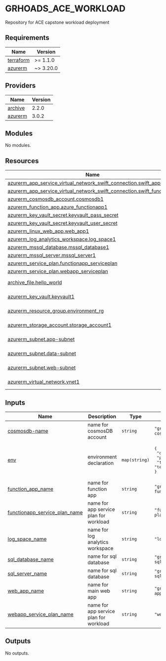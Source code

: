 # GRHOADS_ACE_WORKLOAD
Repository for ACE capstone workload deployment

## Requirements

| Name | Version |
|------|---------|
| <a name="requirement_terraform"></a> [terraform](#requirement\_terraform) | >= 1.1.0 |
| <a name="requirement_azurerm"></a> [azurerm](#requirement\_azurerm) | ~> 3.20.0 |

## Providers

| Name | Version |
|------|---------|
| <a name="provider_archive"></a> [archive](#provider\_archive) | 2.2.0 |
| <a name="provider_azurerm"></a> [azurerm](#provider\_azurerm) | 3.0.2 |

## Modules

No modules.

## Resources

| Name | Type |
|------|------|
| [azurerm_app_service_virtual_network_swift_connection.swift_appservice](https://registry.terraform.io/providers/hashicorp/azurerm/latest/docs/resources/app_service_virtual_network_swift_connection) | resource |
| [azurerm_app_service_virtual_network_swift_connection.swift_function](https://registry.terraform.io/providers/hashicorp/azurerm/latest/docs/resources/app_service_virtual_network_swift_connection) | resource |
| [azurerm_cosmosdb_account.cosmosdb1](https://registry.terraform.io/providers/hashicorp/azurerm/latest/docs/resources/cosmosdb_account) | resource |
| [azurerm_function_app.azure_functionapp1](https://registry.terraform.io/providers/hashicorp/azurerm/latest/docs/resources/function_app) | resource |
| [azurerm_key_vault_secret.keyvault_pass_secret](https://registry.terraform.io/providers/hashicorp/azurerm/latest/docs/resources/key_vault_secret) | resource |
| [azurerm_key_vault_secret.keyvault_user_secret](https://registry.terraform.io/providers/hashicorp/azurerm/latest/docs/resources/key_vault_secret) | resource |
| [azurerm_linux_web_app.web_app1](https://registry.terraform.io/providers/hashicorp/azurerm/latest/docs/resources/linux_web_app) | resource |
| [azurerm_log_analytics_workspace.log_space1](https://registry.terraform.io/providers/hashicorp/azurerm/latest/docs/resources/log_analytics_workspace) | resource |
| [azurerm_mssql_database.mssql_database1](https://registry.terraform.io/providers/hashicorp/azurerm/latest/docs/resources/mssql_database) | resource |
| [azurerm_mssql_server.mssql_server1](https://registry.terraform.io/providers/hashicorp/azurerm/latest/docs/resources/mssql_server) | resource |
| [azurerm_service_plan.functionapp_serviceplan](https://registry.terraform.io/providers/hashicorp/azurerm/latest/docs/resources/service_plan) | resource |
| [azurerm_service_plan.webapp_serviceplan](https://registry.terraform.io/providers/hashicorp/azurerm/latest/docs/resources/service_plan) | resource |
| [archive_file.hello_world](https://registry.terraform.io/providers/hashicorp/archive/latest/docs/data-sources/file) | data source |
| [azurerm_key_vault.keyvault1](https://registry.terraform.io/providers/hashicorp/azurerm/latest/docs/data-sources/key_vault) | data source |
| [azurerm_resource_group.environment_rg](https://registry.terraform.io/providers/hashicorp/azurerm/latest/docs/data-sources/resource_group) | data source |
| [azurerm_storage_account.storage_account1](https://registry.terraform.io/providers/hashicorp/azurerm/latest/docs/data-sources/storage_account) | data source |
| [azurerm_subnet.app-subnet](https://registry.terraform.io/providers/hashicorp/azurerm/latest/docs/data-sources/subnet) | data source |
| [azurerm_subnet.data-subnet](https://registry.terraform.io/providers/hashicorp/azurerm/latest/docs/data-sources/subnet) | data source |
| [azurerm_subnet.web-subnet](https://registry.terraform.io/providers/hashicorp/azurerm/latest/docs/data-sources/subnet) | data source |
| [azurerm_virtual_network.vnet1](https://registry.terraform.io/providers/hashicorp/azurerm/latest/docs/data-sources/virtual_network) | data source |

## Inputs

| Name | Description | Type | Default | Required |
|------|-------------|------|---------|:--------:|
| <a name="input_cosmosdb-name"></a> [cosmosdb-name](#input\_cosmosdb-name) | name for cosmosDB account | `string` | `"grhoads-cosmosdb"` | no |
| <a name="input_env"></a> [env](#input\_env) | environment declaration | `map(string)` | <pre>{<br>  "dev": "dev",<br>  "prod": "prod",<br>  "test": "test"<br>}</pre> | no |
| <a name="input_function_app_name"></a> [function\_app\_name](#input\_function\_app\_name) | name for function app | `string` | `"grhoads-function-app"` | no |
| <a name="input_functionapp_service_plan_name"></a> [functionapp\_service\_plan\_name](#input\_functionapp\_service\_plan\_name) | name for app service plan for workload | `string` | `"functionapp-plan"` | no |
| <a name="input_log_space_name"></a> [log\_space\_name](#input\_log\_space\_name) | name for log analytics workspace | `string` | `"log-space"` | no |
| <a name="input_sql_database_name"></a> [sql\_database\_name](#input\_sql\_database\_name) | name for sql database | `string` | `"grhoads-sqldatabase"` | no |
| <a name="input_sql_server_name"></a> [sql\_server\_name](#input\_sql\_server\_name) | name for sql database | `string` | `"grhoads-sqlserver"` | no |
| <a name="input_web_app_name"></a> [web\_app\_name](#input\_web\_app\_name) | name for main web app | `string` | `"grhoads-web-app"` | no |
| <a name="input_webapp_service_plan_name"></a> [webapp\_service\_plan\_name](#input\_webapp\_service\_plan\_name) | name for app service plan for workload | `string` | `"webapp-plan"` | no |

## Outputs

No outputs.